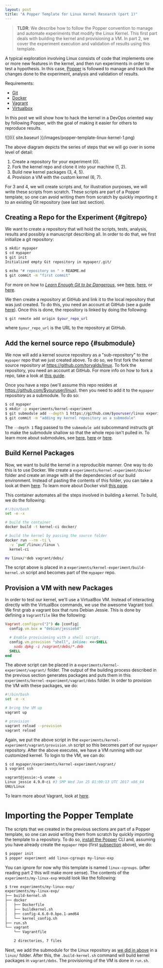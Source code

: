 ```yaml
---
layout: post
title: "A Popper Template for Linux Kernel Research (part 1)"
---
```


> **TLDR**: We describe how to follow the Popper convention to manage 
and automate experiments that modify the Linux Kernel. This first part
deals with building the kernel and provisioning a VM. In part 2, we 
cover the experiment execution and validation of results using this 
template.

A typical exploration involving Linux consists of code that implements 
one or more new features in the kernel, and then run experiments in 
order to test a hypothesis. In this case, 
[Popper](http://falsifiable.us) is followed to manage and track the 
changes done to the experiment, analysis and validation of results.

Requirements:

  * [Git](http://git-scm.org)
  * [Docker](http://docker.com)
  * [Vagrant](http://vagrantup.com)
  * [Virtualbox](http://virtualbox.org)

In this post we will show how to hack the kernel in a DevOps oriented 
way by following Popper, with the goal of making it easier for others 
to reproduce results.

![]({{ site.baseurl }}/images/popper-template-linux-kernel-1.png)

The above diagram depicts the series of steps that we will go over in 
some level of detail:

 1. Create a repository for your experiment (0).
 2. Fork the kernel repo and clone it into your machine (1, 2).
 3. Build new kernel packages (3, 4, 5).
 4. Provision a VM with the custom kernel (6, 7).

For 3 and 4, we will create scripts and, for illustration purposes, we 
will write these scripts from scratch. These scripts are part of a 
Popper template, so one can avoid writing them from scratch by quickly 
importing it to an existing Git repository (see last last section).

## Creating a Repo for the Experiment {#gitrepo}

We want to create a repository that will hold the scripts, tests, 
analysis, results and possibly a manuscript describing all. In order 
to do that, we first initialize a git repository:

```bash
$ mkdir mypaper
$ cd mypaper
$ git init
Initialized empty Git repository in mypaper/.git/

$ echo "# repository on " > README.md
$ git commit -m "first commit"
```

For more on how to [_Learn Enough Git to be 
Dangerous_](https://www.learnenough.com/git-tutorial), see 
[here](https://swcarpentry.github.io/git-novice/), 
[here](http://v4.software-carpentry.org/vc/intro.html), or 
[here](https://medium.com/flow-ci/github-vs-bitbucket-vs-gitlab-vs-coding-7cf2b43888a1#.3czk4nrfs). 

We then create a repository at GitHub and link it to the local 
repository that was just created. To do this, you need an account at 
GitHub (see a guide 
[here](https://help.github.com/articles/creating-a-new-repository/)). 
Once this is done, the repository is linked by doing the following:

```bash
$ git remote add origin $your_repo_url
```

where `$your_repo_url` is the URL to the repository at GitHub.

## Add the kernel source repo {#submodule}

We now will add a kernel source repository as a "sub-repository" to 
the `mypaper` repo that we just created above. To do so, we first fork 
the kernel source repository at <https://github.com/torvalds/linux>. 
To fork the repository, you need an account at GitHub. For more info 
on how to fork a repo, take a look at [this 
guide](https://help.github.com/articles/fork-a-repo).

Once you have a repo (we'll assume this repo resides at 
<https://github.com/$youruser/linux>), then you need to add it to the 
`mypaper` repository as a submodule. To do so:

```bash
$ cd mypaper
$ mkdir -p experiments/kernel-experiment
$ git submodule add --depth 1 https://github.com/$youruser/linux experiments/kernel-experiment/linux
$ git commit -m "adding my kernel repository as a submodule"
```

The `--depth 1` flag passed to the `submodule add` subcommand 
instructs git to make the submodule shallow so that the whole repo 
isn't pulled in. To learn more about submodules, see 
[here](https://github.com/blog/2104-working-with-submodules), 
[here](https://git-scm.com/book/en/v2/Git-Tools-Submodules) or 
[here](https://medium.com/@porteneuve/mastering-git-submodules-34c65e940407).

## Build Kernel Packages

Now, we want to build the kernel in a reproducible manner. One way to 
do this is to use Docker. We create a 
`experiments/kernel-experiment/docker` folder and create an image with 
all the dependencies of our build environment. Instead of pasting the 
contents of this folder, you can take a look at them 
[here](https://github.com/systemslab/popper/tree/master/templates/experiments/linux-cgroups/docker). 
To learn more about Docker visit [this 
page](https://docs.docker.com/engine/getstarted/).

This container automates all the steps involved in building a kernel. 
To build, we do the following:

```bash
#!/bin/bash
set -e -x

# build the container
docker build -t kernel-ci docker/

# build the kernel by passing the source folder
docker run --rm -ti \
  -v `pwd`/linux:/linux \
  kernel-ci

mv linux/*deb vagrant/debs/
```

The script above is placed in a 
`experiments/kernel-experiment/build-kernel.sh` script and becomes 
part of the `mypaper` repo.

## Provision a VM with new Packages

In order to test our kernel, we'll use a VirtualBox VM. Instead of 
interacting directly with the VirtualBox commands, we use the awesome 
Vagrant tool. We first grab a vagrant box that runs Debian Jessie. 
This is done by defining a `Vagrantfile` like the following:

```ruby
Vagrant.configure("2") do |config|
  config.vm.box = "debian/jessie64"

  # Enable provisioning with a shell script.
  config.vm.provision "shell", inline: <<-SHELL
    sudo dpkg -i /vagrant/debs/*.deb
  SHELL
end
```

The above script can be placed in a 
`experiments/kernel-experiment/vagrant/` folder. The output of the 
building process described in the previous section generates packages 
and puts them in this `experiments/kernel-experiment/vagrant/debs` 
folder. In order to provision the VM with these packages, we do:

```bash
#!/bin/bash
set -e -x

# bring the VM up
vagrant up

# provision
vagrant reload --provision
vagrant reload
```

Again, we put the above script in the 
`experiments/kernel-experiment/vagrant/provision.sh` script so this 
becomes part of our `mypaper` repository. After the above executes, we 
have a VM running with our customized kernel. To login to the VM, we 
can do:

```bash
$ cd mypaper/experiments/kernel-experiment/vagrant/
$ vagrant ssh

vagrant@jessie:~$ uname -a
Linux jessie 4.9.0-ci #3 SMP Wed Jan 25 01:00:13 UTC 2017 x86_64 
GNU/Linux
```

To learn more about Vagrant, look at 
[here](https://www.vagrantup.com/docs/getting-started/).

# Importing the Popper Template

The scripts that we created in the previous sections are part of a 
Popper template, so one can avoid writing them from scratch by quickly 
importing the template to a repository. To do so, [install the 
Popper]() CLI and, assuming you have already create the `mypaper` repo 
(first [subsection](#gitrepo) above), we do:

```bash
$ popper init
$ popper experiment add linux-cgroups my-linux-exp
```

You can ignore for now why this template is named `linux-cgroups`. 
(after reading part 2 this will make more sense). The contents of the 
`experiments/my-linux-exp` would look like the following:

```bash
$ tree experiments/my-linux-exp/
experiments/my-linux-exp/
├── build-kernel.sh
├── docker
│   ├── Dockerfile
│   ├── buildkernel.sh
│   ├── config-4.6.0-0.bpo.1-amd64
│   └── kernel_config.sh
├── run.sh
└── vagrant
    └── Vagrantfile

    2 directories, 7 files
```

Next, we add the submodule for the Linux repository as [we did in 
above](#submodule) in a `linux/` folder. After this, the 
`.build-kernel.sh` command will build kernel packages in 
`vagrant/debs`. The provisioning of the VM is done in `run.sh`.
